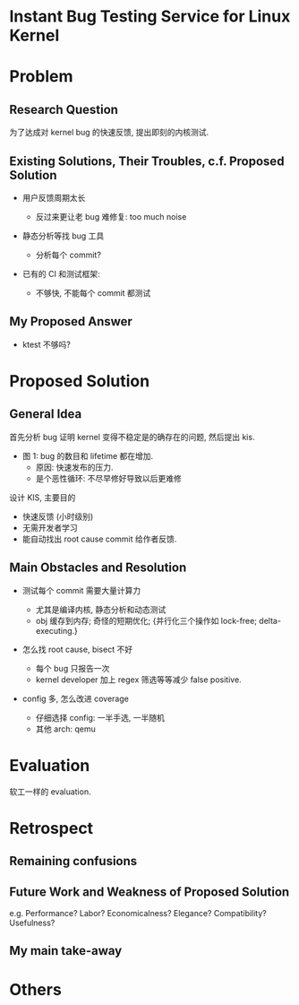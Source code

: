 # Instant Bug Testing Service for Linux Kernel

# Problem
## Research Question
为了达成对 kernel bug 的快速反馈, 提出即刻的内核测试.

## Existing Solutions, Their Troubles, c.f. Proposed Solution
* 用户反馈周期太长
  - 反过来更让老 bug 难修复: too much noise

* 静态分析等找 bug 工具
  - 分析每个 commit?

* 已有的 CI 和测试框架:
  - 不够快, 不能每个 commit 都测试

## My Proposed Answer
* ktest 不够吗?



# Proposed Solution
## General Idea
首先分析 bug 证明 kernel 变得不稳定是的确存在的问题, 然后提出 kis.

* 图 1: bug 的数目和 lifetime 都在增加.
  - 原因: 快速发布的压力.
  - 是个恶性循环: 不尽早修好导致以后更难修

设计 KIS, 主要目的
* 快速反馈 (小时级别)
* 无需开发者学习
* 能自动找出 root cause commit 给作者反馈.


## Main Obstacles and Resolution
* 测试每个 commit 需要大量计算力
  - 尤其是编译内核, 静态分析和动态测试
  - obj 缓存到内存; 奇怪的短期优化; {并行化三个操作如 lock-free; delta-executing.}

* 怎么找 root cause, bisect 不好
  - 每个 bug 只报告一次
  - kernel developer 加上 regex 筛选等等减少 false positive.

* config 多, 怎么改进 coverage
  - 仔细选择 config: 一半手选, 一半随机
  - 其他 arch: qemu



# Evaluation
软工一样的 evaluation.


# Retrospect
## Remaining confusions

## Future Work and Weakness of Proposed Solution
e.g. Performance? Labor? Economicalness? Elegance? Compatibility? Usefulness?

## My main take-away


# Others


